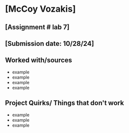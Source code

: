 # [McCoy Vozakis]
## [Assignment # lab 7]
## [Submission date: 10/28/24]
## Worked with/sources 
* example
* example
* example
* example
## Project Quirks/ Things that don't work
* example
* example
* example
